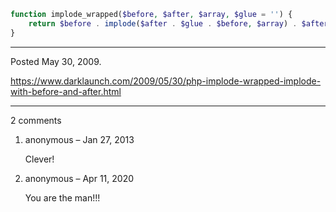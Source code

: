 ```php
function implode_wrapped($before, $after, $array, $glue = '') {
	return $before . implode($after . $glue . $before, $array) . $after;
}
```

---

Posted May 30, 2009.

https://www.darklaunch.com/2009/05/30/php-implode-wrapped-implode-with-before-and-after.html

---

2 comments

<ol>
    <li>
        <div>
            anonymous &ndash; Jan 27, 2013
            <div>
                <p>Clever!</p>
            </div>
        </div>
    </li>
    <li>
        <div>
            anonymous &ndash; Apr 11, 2020
            <div>
                <p>You are the man!!!</p>
            </div>
        </div>
    </li>
</ol>
